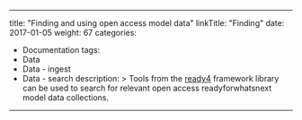 
---
title: "Finding and using open access model data"
linkTitle: "Finding"
date: 2017-01-05
weight: 67
categories: 
- Documentation
tags: 
- Data
- Data - ingest
- Data - search
description: >
  Tools from the [ready4](https://ready4-dev.github.io/ready4/) framework library can be used to search for relevant open access readyforwhatsnext model data collections.
---

